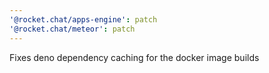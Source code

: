 ```yaml
---
'@rocket.chat/apps-engine': patch
'@rocket.chat/meteor': patch
---
```


Fixes deno dependency caching for the docker image builds
